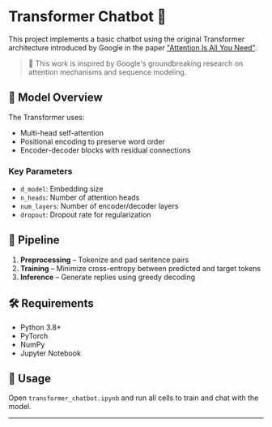 # Transformer Chatbot 🤖

This project implements a basic chatbot using the original Transformer architecture introduced by Google in the paper ["Attention Is All You Need"](https://arxiv.org/abs/1706.03762).

> 🧠 This work is inspired by Google's groundbreaking research on attention mechanisms and sequence modeling.

## 🔧 Model Overview
The Transformer uses:
- Multi-head self-attention
- Positional encoding to preserve word order
- Encoder-decoder blocks with residual connections

### Key Parameters
- `d_model`: Embedding size
- `n_heads`: Number of attention heads
- `num_layers`: Number of encoder/decoder layers
- `dropout`: Dropout rate for regularization

## 🧪 Pipeline
1. **Preprocessing** – Tokenize and pad sentence pairs
2. **Training** – Minimize cross-entropy between predicted and target tokens
3. **Inference** – Generate replies using greedy decoding

## 🛠 Requirements
- Python 3.8+
- PyTorch
- NumPy
- Jupyter Notebook

## 🚀 Usage
Open `transformer_chatbot.ipynb` and run all cells to train and chat with the model.

---

